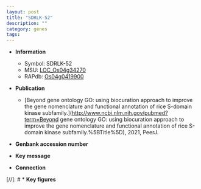 ```yaml
---
layout: post
title: "SDRLK-52"
description: ""
category: genes
tags: 
---
```


* **Information**  
    + Symbol: SDRLK-52  
    + MSU: [LOC_Os04g34270](http://rice.uga.edu/cgi-bin/ORF_infopage.cgi?orf=LOC_Os04g34270)  
    + RAPdb: [Os04g0419900](http://rapdb.dna.affrc.go.jp/viewer/gbrowse_details/irgsp1?name=Os04g0419900)  

* **Publication**  
    + [Beyond gene ontology GO: using biocuration approach to improve the gene nomenclature and functional annotation of rice S-domain kinase subfamily.](http://www.ncbi.nlm.nih.gov/pubmed?term=Beyond gene ontology GO: using biocuration approach to improve the gene nomenclature and functional annotation of rice S-domain kinase subfamily.%5BTitle%5D), 2021, PeerJ.

* **Genbank accession number**  

* **Key message**  

* **Connection**  

[//]: # * **Key figures**  


